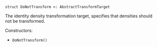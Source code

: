 ```
struct DoNotTransform <: AbstractTransformTarget
```

The identity density transformation target, specifies that densities should not be transformed.

Constructors:

  * `DoNotTransform()`
